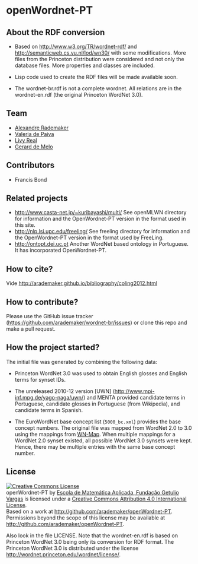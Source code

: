 # openWordnet-PT

## About the RDF conversion

- Based on http://www.w3.org/TR/wordnet-rdf/ and
  http://semanticweb.cs.vu.nl/lod/wn30/ with some modifications. More
  files from the Princeton distribution were considered and not only
  the database files. More properties and classes are included.
  
- Lisp code used to create the RDF files will be made available soon.

- The wordnet-br.rdf is not a complete wordnet. All relations are in
  the wordnet-en.rdf (the original Princeton WordNet 3.0).


## Team

- [Alexandre Rademaker](http://arademaker.github.io)
- [Valeria de Paiva](http://www.valeriadepaiva.org)
- [Livy Real](http://livyreal.com)
- [Gerard de Melo](http://demelo.org)

## Contributors

- Francis Bond

## Related projects

- http://www.casta-net.jp/~kuribayashi/multi/ See openMLWN directory
  for information and the OpenWordnet-PT version in the format used in
  this site.
- http://nlp.lsi.upc.edu/freeling/ See freeling directory for
  information and the OpenWordnet-PT version in the format used by
  FreeLing.
- http://ontopt.dei.uc.pt Another WordNet based ontology in
  Portuguese. It has incorporated OpenWordnet-PT.

## How to cite?

Vide http://arademaker.github.io/bibliography/coling2012.html

## How to contribute?

Please use the GitHub issue tracker
(https://github.com/arademaker/wordnet-br/issues) or clone this repo
and make a pull request. 

## How the project started?

The initial file was generated by combining the following data:

- Princeton WordNet 3.0 was used to obtain English glosses and English
  terms for synset IDs.

- The unreleased 2010-12 version [UWN] (http://www.mpi-inf.mpg.de/yago-naga/uwn/) and MENTA  provided candidate
  terms in Portuguese, candidate glosses in Portuguese (from
  Wikipedia), and candidate terms in Spanish.

- The EuroWordNet base concept list (`5000_bc.xml`) provides the base
  concept numbers. The original file was mapped from WordNet 2.0 to
  3.0 using the mappings from
  [WN-Map](http://nlp.lsi.upc.edu/web/index.php?option=com_content&task=view&id=21&Itemid=57). When
  multiple mappings for a WordNet 2.0 synset existed, all possible
  WordNet 3.0 synsets were kept. Hence, there may be multiple entries
  with the same base concept number.


## License

<p><a rel="license" href="http://creativecommons.org/licenses/by/4.0/"><img alt="Creative Commons License" style="border-width:0" src="http://i.creativecommons.org/l/by/4.0/88x31.png" /></a><br /><span xmlns:dct="http://purl.org/dc/terms/" href="http://purl.org/dc/dcmitype/Dataset" property="dct:title" rel="dct:type">openWordnet-PT</span> by <a xmlns:cc="http://creativecommons.org/ns#" href="http://github.com/arademaker/openWordnet-PT" property="cc:attributionName" rel="cc:attributionURL">Escola de Matemática Aplicada, Fundação Getulio Vargas</a> is licensed under a <a rel="license" href="http://creativecommons.org/licenses/by/4.0/">Creative Commons Attribution 4.0 International License</a>.<br />Based on a work at <a xmlns:dct="http://purl.org/dc/terms/" href="http://github.com/arademaker/openWordnet-PT" rel="dct:source">http://github.com/arademaker/openWordnet-PT</a>.<br />Permissions beyond the scope of this license may be available at <a xmlns:cc="http://creativecommons.org/ns#" href="http://github.com/arademaker/openWordnet-PT" rel="cc:morePermissions">http://github.com/arademaker/openWordnet-PT</a>.</p>

Also look in the file LICENSE. Note that the wordnet-en.rdf is based
on Princeton WordNet 3.0 being only its conversion for RDF format. The
Princeton WordNet 3.0 is distributed under the license
http://wordnet.princeton.edu/wordnet/license/. 
